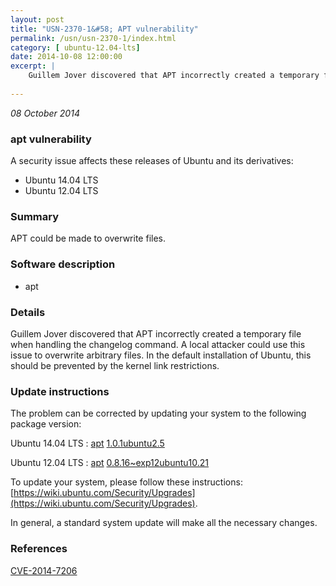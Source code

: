 ```yaml
---
layout: post
title: "USN-2370-1&#58; APT vulnerability"
permalink: /usn/usn-2370-1/index.html
category: [ ubuntu-12.04-lts]
date: 2014-10-08 12:00:00
excerpt: |
    Guillem Jover discovered that APT incorrectly created a temporary file when handling the changelog command. A local attacker could use this issue to overwrite arbitrary files. In the default installation of Ubuntu, this should be prevented by the kernel link restrictions. 
    
--- 
```

 
 

*08 October 2014*

### apt vulnerability

A security issue affects these releases of Ubuntu and its derivatives:

* Ubuntu 14.04 LTS
* Ubuntu 12.04 LTS

### Summary

APT could be made to overwrite files. 

### Software description

* apt 

### Details

Guillem Jover discovered that APT incorrectly created a temporary file when handling the changelog command. A local attacker could use this issue to overwrite arbitrary files. In the default installation of Ubuntu, this should be prevented by the kernel link restrictions. 

### Update instructions

The problem can be corrected by updating your system to the following package version:

Ubuntu 14.04 LTS
 : [apt](https://launchpad.net/ubuntu/+source/apt) <span> [1.0.1ubuntu2.5](https://launchpad.net/ubuntu/+source/apt/1.0.1ubuntu2.5) </span> 

Ubuntu 12.04 LTS
 : [apt](https://launchpad.net/ubuntu/+source/apt) <span> [0.8.16~exp12ubuntu10.21](https://launchpad.net/ubuntu/+source/apt/0.8.16~exp12ubuntu10.21) </span> 

To update your system, please follow these instructions: [https://wiki.ubuntu.com/Security/Upgrades](https://wiki.ubuntu.com/Security/Upgrades).

In general, a standard system update will make all the necessary changes. 

### References

 
 [CVE-2014-7206](http://people.ubuntu.com/~ubuntu-security/cve/CVE-2014-7206)
 

